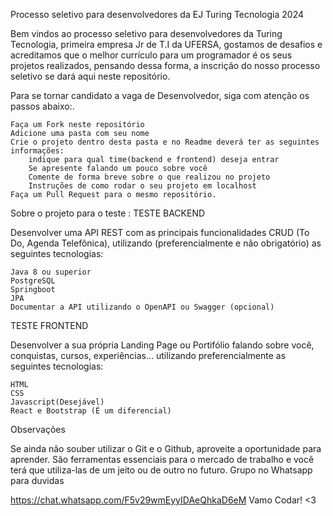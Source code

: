 Processo seletivo para desenvolvedores da EJ Turing Tecnologia 2024

Bem vindos ao processo seletivo para desenvolvedores da Turing Tecnologia, primeira empresa Jr de T.I da UFERSA, gostamos de desafios e acreditamos que o melhor currículo para um programador é os seus projetos realizados, pensando dessa forma, a inscrição do nosso processo seletivo se dará aqui neste repositório.

Para se tornar candidato a vaga de Desenvolvedor, siga com atenção os passos abaixo:.

    Faça um Fork neste repositório
    Adicione uma pasta com seu nome
    Crie o projeto dentro desta pasta e no Readme deverá ter as seguintes informações:
        indique para qual time(backend e frontend) deseja entrar
        Se apresente falando um pouco sobre você
        Comente de forma breve sobre o que realizou no projeto
        Instruções de como rodar o seu projeto em localhost
    Faça um Pull Request para o mesmo repositório.

Sobre o projeto para o teste :
TESTE BACKEND

Desenvolver uma API REST com as principais funcionalidades CRUD (To Do, Agenda Telefônica), utilizando (preferencialmente e não obrigatório) as seguintes tecnologias:

    Java 8 ou superior
    PostgreSQL
    Springboot
    JPA
    Documentar a API utilizando o OpenAPI ou Swagger (opcional)

TESTE FRONTEND

Desenvolver a sua própria Landing Page ou Portifólio falando sobre você, conquistas, cursos, experiências... utilizando preferencialmente as seguintes tecnologias:

    HTML
    CSS
    Javascript(Desejável)
    React e Bootstrap (É um diferencial)

Observações

Se ainda não souber utilizar o Git e o Github, aproveite a oportunidade para aprender. São ferramentas essenciais para o mercado de trabalho e você terá que utiliza-las de um jeito ou de outro no futuro.
Grupo no Whatsapp para duvidas

https://chat.whatsapp.com/F5v29wmEyyIDAeQhkaD6eM
Vamo Codar! <3

